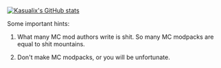 [![Kasualix's GitHub stats](https://github-readme-stats.vercel.app/api?username=Kasualix)](https://github.com/anuraghazra/github-readme-stats)


Some important hints:

1. What many MC mod authors write is shit. So many MC modpacks are equal to shit mountains.

2. Don't make MC modpacks, or you will be unfortunate.
